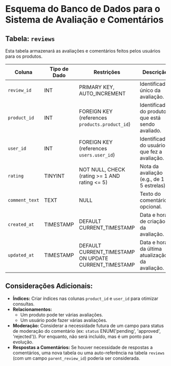 # Esquema do Banco de Dados para o Sistema de Avaliação e Comentários

## Tabela: `reviews`

Esta tabela armazenará as avaliações e comentários feitos pelos usuários para os produtos.

| Coluna         | Tipo de Dado | Restrições                     | Descrição                                           |
|----------------|--------------|--------------------------------|-----------------------------------------------------|
| `review_id`    | INT          | PRIMARY KEY, AUTO_INCREMENT    | Identificador único da avaliação.                   |
| `product_id`   | INT          | FOREIGN KEY (references `products.product_id`) | Identificador do produto que está sendo avaliado.    |
| `user_id`      | INT          | FOREIGN KEY (references `users.user_id`)       | Identificador do usuário que fez a avaliação.       |
| `rating`       | TINYINT      | NOT NULL, CHECK (rating >= 1 AND rating <= 5) | Nota da avaliação (e.g., de 1 a 5 estrelas).        |
| `comment_text` | TEXT         | NULL                           | Texto do comentário opcional.                       |
| `created_at`   | TIMESTAMP    | DEFAULT CURRENT_TIMESTAMP      | Data e hora de criação da avaliação.                |
| `updated_at`   | TIMESTAMP    | DEFAULT CURRENT_TIMESTAMP ON UPDATE CURRENT_TIMESTAMP | Data e hora da última atualização da avaliação.     |

## Considerações Adicionais:

*   **Índices:** Criar índices nas colunas `product_id` e `user_id` para otimizar consultas.
*   **Relacionamentos:**
    *   Um produto pode ter várias avaliações.
    *   Um usuário pode fazer várias avaliações.
*   **Moderação:** Considerar a necessidade futura de um campo para status de moderação do comentário (ex: `status` ENUM('pending', 'approved', 'rejected')). Por enquanto, não será incluído, mas é um ponto para evolução.
*   **Respostas a Comentários:** Se houver necessidade de respostas a comentários, uma nova tabela ou uma auto-referência na tabela `reviews` (com um campo `parent_review_id`) poderia ser considerada.

